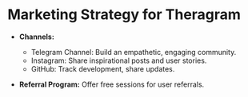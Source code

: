 # Marketing Strategy for Theragram
- **Channels:**
  - Telegram Channel: Build an empathetic, engaging community.  
  - Instagram: Share inspirational posts and user stories.
  - GitHub: Track development, share updates.

- **Referral Program:** Offer free sessions for user referrals.
